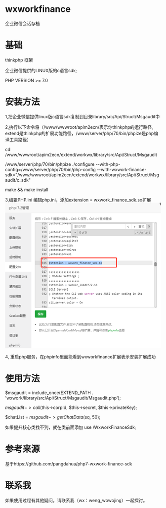 # wxworkfinance
企业微信会话存档

# 基础
thinkphp 框架

企业微信提供的LINUX版的c语言sdk;

PHP VERSION >= 7.0

# 安装方法
1,把企业微信提供linux版c语言sdk复制到目录library/src/Api/Struct/Msgaudit中

2,执行以下命令将（/www/wwwroot/apim2ecn/表示你thinkphp的运行路径，extend是thinkphp的扩展功能路径，/www/server/php/70/bin/phpize是php编译工具路径）

cd /www/wwwroot/apim2ecn/extend/workwx/library/src/Api/Struct/Msgaudit

/www/server/php/70/bin/phpize
./configure  --with-php-config=/www/server/php/70/bin/php-config --with-wxwork-finance-sdk="/www/wwwroot/apim2ecn/extend/workwx/library/src/Api/Struct/Msgaudit/c_sdk"

make && make install

3,编辑PHP.ini
编辑php.ini，添加extension = wxwork_finance_sdk.so扩展
![Image text](https://github.com/wenghe000/wxworkfinance/raw/main/phpini.png)

4, 重启php服务，在phpinfo里面能看到wxworkfinance扩展表示安装扩展成功

# 使用方法

$msgaudit = include_once(EXTEND_PATH . 'wxwork/library/src/Api/Struct/Msgaudit/Msgaudit.php');

$msgaudit->call($this->corpId, $this->secret, $this->privateKey);

$chatList = $msgaudit->getChatData($sq, 50);

如果提升核心类找不到，就在类前面添加 use \WxworkFinanceSdk;

# 参考来源
基于https://github.com/pangdahua/php7-wxwork-finance-sdk

# 联系我

如果使用过程有其他疑问，请联系我（wx：weng_wowojing）一起探讨。
